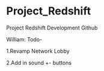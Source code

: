 Project_Redshift
================

Project Redshift Development Github

William:
Todo-

1.Revamp Network Lobby

2.Add in sound +- buttons

